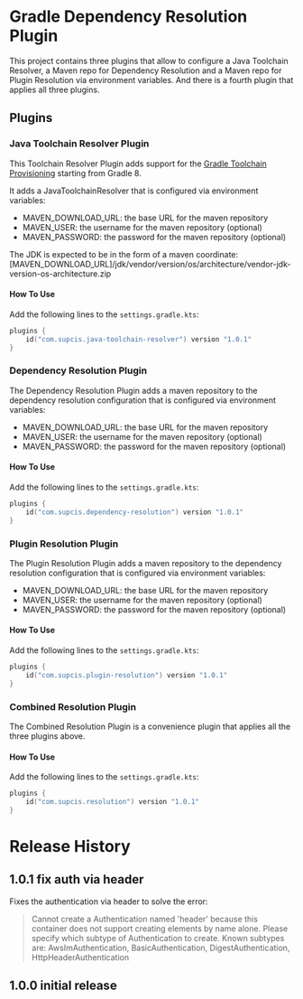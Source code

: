 # Gradle Dependency Resolution Plugin

This project contains three plugins that allow to configure a Java Toolchain Resolver, a Maven repo
for Dependency Resolution and a Maven repo for Plugin Resolution via environment variables. And
there is a fourth plugin that applies all three plugins.

## Plugins

### Java Toolchain Resolver Plugin

This Toolchain Resolver Plugin adds support for the
[Gradle Toolchain Provisioning](https://docs.gradle.org/current/userguide/toolchains.html) starting
from Gradle 8.

It adds a JavaToolchainResolver that is configured via environment variables:
- MAVEN_DOWNLOAD_URL: the base URL for the maven repository
- MAVEN_USER: the username for the maven repository (optional)
- MAVEN_PASSWORD: the password for the maven repository (optional)

The JDK is expected to be in the form of a maven coordinate:
[MAVEN_DOWNLOAD_URL]/jdk/vendor/version/os/architecture/vendor-jdk-version-os-architecture.zip

#### How To Use

Add the following lines to the `settings.gradle.kts`:

```settings.gralde.kts
plugins {
    id("com.supcis.java-toolchain-resolver") version "1.0.1"
}
```

### Dependency Resolution Plugin

The Dependency Resolution Plugin adds a maven repository to the dependency resolution configuration
that is configured via environment variables:
- MAVEN_DOWNLOAD_URL: the base URL for the maven repository
- MAVEN_USER: the username for the maven repository (optional)
- MAVEN_PASSWORD: the password for the maven repository (optional)

#### How To Use

Add the following lines to the `settings.gradle.kts`:

```settings.gralde.kts
plugins {
    id("com.supcis.dependency-resolution") version "1.0.1"
}
```

### Plugin Resolution Plugin

The Plugin Resolution Plugin adds a maven repository to the dependency resolution configuration
that is configured via environment variables:
- MAVEN_DOWNLOAD_URL: the base URL for the maven repository
- MAVEN_USER: the username for the maven repository (optional)
- MAVEN_PASSWORD: the password for the maven repository (optional)

#### How To Use

Add the following lines to the `settings.gradle.kts`:

```settings.gralde.kts
plugins {
    id("com.supcis.plugin-resolution") version "1.0.1"
}
```

### Combined Resolution Plugin

The Combined Resolution Plugin is a convenience plugin that applies all the three plugins above.

#### How To Use

Add the following lines to the `settings.gradle.kts`:

```settings.gralde.kts
plugins {
    id("com.supcis.resolution") version "1.0.1"
}
```

# Release History

## 1.0.1 fix auth via header

Fixes the authentication via header to solve the error:

>Cannot create a Authentication named 'header' because this container does not support creating
>elements by name alone. Please specify which subtype of Authentication to create. Known subtypes
>are: AwsImAuthentication, BasicAuthentication, DigestAuthentication, HttpHeaderAuthentication

## 1.0.0 initial release
